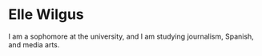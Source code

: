 # Elle Wilgus
I am a sophomore at the university, and I am studying journalism, Spanish, and media arts. 

